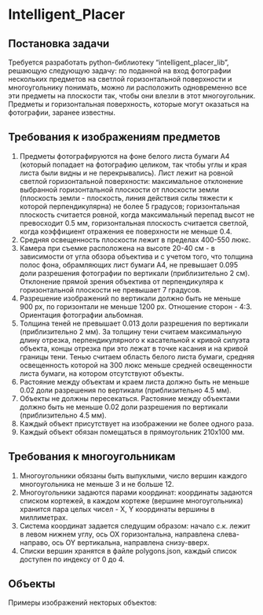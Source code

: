 # Intelligent_Placer

## Постановка задачи

Требуется разработать python-библиотеку “intelligent_placer_lib”, решающую следующую задачу: по поданной на вход фотографии нескольких предметов на светлой горизонтальной поверхности и многоугольнику понимать, можно ли расположить одновременно все эти предметы на плоскости так, чтобы они влезли в этот многоугольник. Предметы и горизонтальная поверхность, которые могут оказаться на фотографии, заранее известны.

## Требования к изображениям предметов

1. Предметы фотографируются на фоне белого листа бумаги А4 (который попадает на фотографию целиком, так чтобы углы и края листа были видны и не перекрывались). Лист лежит на ровной светлой горизонтальной поверхности: максимальное отклонение выбранной горизонтальной плоскости от плоскости земли (плоскость земли - плоскость, линия действия силы тяжести к которой перпендикулярна) не более 5 градусов; горизонтальная плоскость считается ровной, когда максимальный перепад высот не превосходит 0.5 мм, горизонтальная плоскость считается светлой, когда коэффициент отражения ее поверхности не меньше 0.4.
2. Средняя освещенность плоскости лежит в пределах 400-550 люкс.
3. Камера при съемке расположена на высоте 20-40 см - в зависимости от угла обзора объектива и с учетом того, что толщина полос фона, обрамляющих лист бумаги А4, не превышает 0.095 доли разрешения фотографии по вертикали (приблизительно 2 см). Отклонение прямой зрения объектива от перпендикуляра к горизонтальной плоскости не превышает 7 градусов.
4. Разрешение изображений по вертикали должно быть не меньше 900 px, по горизонтали не меньше 1200 px. Отношение сторон - 4:3. Ориентация фотографии альбомная.
5. Толщина теней не превышает 0.013 доли разрешения по вертикали (приблизительно 2 мм). За толщину тени считаем максимальную длину отрезка, перпендикулярного к касательной к кривой силуэта объекта, концы отрезка при это лежат в точке касания и на кривой границы тени. Тенью считаем область белого листа бумаги, средняя освещенность которой на 300 люкс меньше средней освещенности листа бумаги, на котором отсутствуют объекты.
6. Растояние между объектам и краем листа должно быть не меньше 0.02 доли разрешения по вертикали (приблизительно 4.5 мм).
7. Объекты не должны пересекаться. Растояние между объектами должно быть не меньше 0.02 доли разрешения по вертикали  (приблизительно 4.5 мм).
8. Каждый объект присутствует на изображении не более одного раза.
9. Каждый объект обязан помещаться в прямоугольник 210x100 мм.

## Требования к многоугольникам

1. Многоугольники обязаны быть выпуклыми, число вершин каждого многоугольника не меньше 3 и не больше 12.
2. Многоугольники задаются парами координат: координаты задаются списком кортежей, в каждом кортеже (вершине многоугольника) хранится пара целых чисел - X, Y координаты вершины в миллиметрах. 
3. Система координат задается следущим образом: начало с.к. лежит в левом нижнем углу, ось OX горизонтальна, направлена слева-направо, ось OY вертикальна, направлена снизу-вверх. 
4. Списки вершин хранятся в файле polygons.json, каждый список доступен по индексу от 0 до 4.

## Объекты

Примеры изображений некторых объектов:
